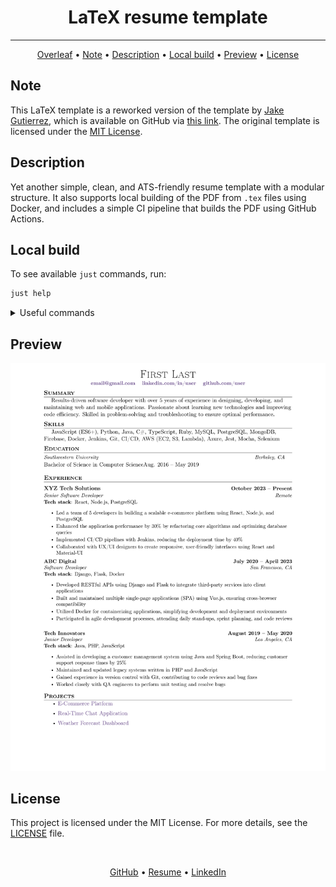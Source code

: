 <h1 align="center">
  LaTeX resume template
</h1>

<hr>

<p align="center">
  <a href="#">Overleaf</a> •
  <a href="#note">Note</a> •
  <a href="#description">Description</a> •
  <a href="#local-build">Local build</a> •
  <a href="#preview">Preview</a> •
  <a href="#license">License</a>
</p>

## Note
This LaTeX template is a reworked version of the template by [Jake Gutierrez](https://github.com/jakegut), 
which is available on GitHub via [this link](https://github.com/jakegut/resume). 
The original template is licensed under the [MIT License](https://github.com/jakegut/resume/blob/master/LICENSE).

## Description
Yet another simple, clean, and ATS-friendly resume template with a modular structure.
It also supports local building of the PDF from `.tex` files using Docker,
and includes a simple CI pipeline that builds the PDF using GitHub Actions.


## Local build
To see available `just` commands, run:
```bash
just help
```

<details>
<summary>Useful commands</summary>

Build the image:
```bash
just build
```

Convert `.tex` to `.pdf`:
```bash
just run
```

Format `.tex` files and build the PDF:
```bash
just run-format
```

Remove all `.bak` files:
```bash
just remove-bak
```

Run LaTeX linter:
```bash
just run-linter
```
</details>

## Preview
![Latex resume example png](resume/latex-resume-example.png)

## License
This project is licensed under the MIT License. For more details, see the [LICENSE](./LICENSE) file.

<br>
<p align="center">
  <a href="https://github.com/mrKazzila">GitHub</a> •
  <a href="https://mrkazzila.com">Resume</a> •
  <a href="https://www.linkedin.com/in/i-kazakov/">LinkedIn</a>
</p>

